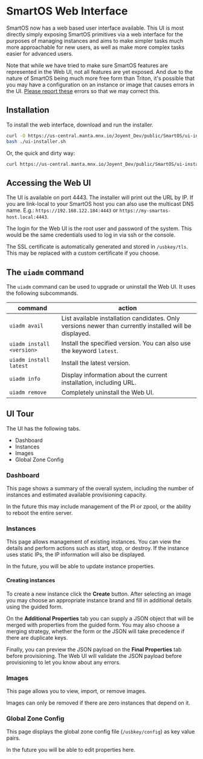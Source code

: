 # SmartOS Web Interface

SmartOS now has a web based user interface available. This UI is most directly
simply exposing SmartOS primitives via a web interface for the purposes of
managing instances and aims to make simpler tasks much more approachable for new
users, as well as make more complex tasks easier for advanced users.

Note that while we have tried to make sure SmartOS features are represented in
the Web UI, not all features are yet exposed. And due to the nature of SmartOS
being much more free form than Triton, it's possible that you may have a
configuration on an instance or image that causes errors in the UI.
[Please report these][i] errors so that we may correct this.

[i]: https://github.com/TritonDataCenter/smartos-ui/issues

## Installation

To install the web interface, download and run the installer.

```sh
curl -O https://us-central.manta.mnx.io/Joyent_Dev/public/SmartOS/ui-installer.sh
bash ./ui-installer.sh
```

Or, the quick and dirty way:

<!-- markdownlint-disable line-length -->

```sh
curl https://us-central.manta.mnx.io/Joyent_Dev/public/SmartOS/ui-installer.sh | bash
```
<!-- markdownlint-enable line-length -->

## Accessing the Web UI

The UI is available on port 4443. The installer will print out the URL
by IP. If you are link-local to your SmartOS host you can also use the
multicast DNS name. E.g.: `https://192.168.122.184:4443` or
`https://my-smartos-host.local:4443`.

The login for the Web UI is the root user and password of the system.
This would be the same credentials used to log in via ssh or the console.

The SSL certificate is automatically generated and stored in `/usbkey/tls`. This
may be replaced with a custom certificate if you choose.

## The `uiadm` command

The `uiadm` command can be used to upgrade or uninstall the Web UI. It uses the
following subcommands.

<!-- markdownlint-disable line-length -->

| command                   | action                                                                                                  |
| ------------------------- | ------------------------------------------------------------------------------------------------------- |
| `uiadm avail`             | List available installation candidates. Only versions newer than currently installed will be displayed. |
| `uiadm install <version>` | Install the specified version. You can also use the keyword `latest`.                                   |
| `uiadm install latest`    | Install the latest version.                                                                             |
| `uiadm info`              | Display information about the current installation, including URL.                                      |
| `uiadm remove`            | Completely uninstall the Web UI.                                                                        |

<!-- markdownlint-enable line-length -->

## UI Tour

The UI has the following tabs.

* Dashboard
* Instances
* Images
* Global Zone Config

### Dashboard

This page shows a summary of the overall system, including the number of
instances and estimated available provisioning capacity.

In the future this may include management of the PI or zpool, or the ability
to reboot the entire server.

### Instances

This page allows management of existing instances. You can view the details and
perform actions such as start, stop, or destroy. If the instance uses static
IPs, the IP information will also be displayed.

In the future, you will be able to update instance properties.

#### Creating instances

To create a new instance click the **Create** button. After selecting an image
you may choose an appropriate instance brand and fill in additional details
using the guided form.

On the **Additional Properties** tab you can supply a JSON object that will
be merged with properties from the guided form. You may also choose a merging
strategy, whether the form or the JSON will take precedence if there are
duplicate keys.

Finally, you can preview the JSON payload on the **Final Properties** tab
before provisioning. The Web UI will validate the JSON payload before
provisioning to let you know about any errors.

### Images

This page allows you to view, import, or remove images.

Images can only be removed if there are zero instances that depend on it.

### Global Zone Config

This page displays the global zone config file (`/usbkey/config`) as key value
pairs.

In the future you will be able to edit properties here.
